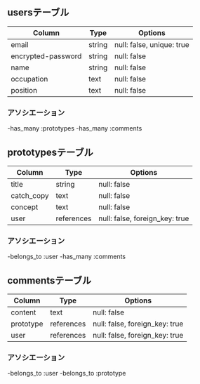 ## usersテーブル

| Column             | Type       | Options                        |
| ------------------ | ---------- | ------------------------------ |
| email              | string     | null: false, unique: true      |
| encrypted-password | string     | null: false                    |
| name               | string     | null: false                    |
| occupation         | text       | null: false                    |
| position           | text       | null: false                    |

### アソシエーション

-has_many :prototypes
-has_many :comments

## prototypesテーブル

| Column             | Type       | Options                        |
| ------------------ | ---------- | ------------------------------ |
| title              | string     | null: false                    |
| catch_copy         | text       | null: false                    |
| concept            | text       | null: false                    |
| user               | references | null: false, foreign_key: true |

### アソシエーション

-belongs_to :user
-has_many :comments

## commentsテーブル

| Column             | Type       | Options                        |
| ------------------ | ---------- | ------------------------------ |
| content            | text       | null: false                    |
| prototype          | references | null: false, foreign_key: true |
| user               | references | null: false, foreign_key: true |

### アソシエーション

-belongs_to :user
-belongs_to :prototype
